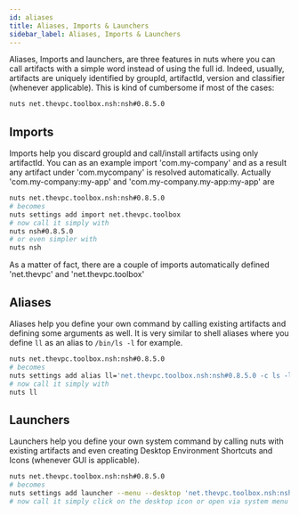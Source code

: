 ```yaml
---
id: aliases
title: Aliases, Imports & Launchers
sidebar_label: Aliases, Imports & Launchers
---
```



Aliases, Imports and launchers, are three features in nuts where you can call artifacts with a simple word instead of using the full id. Indeed, usually, artifacts are uniquely identified by groupId, artifactId, version and classifier (whenever applicable). This is kind of cumbersome if most of the cases:

```bash
nuts net.thevpc.toolbox.nsh:nsh#0.8.5.0
```

## Imports
Imports help you discard groupId and call/install artifacts using only artifactId. You can as an example
import 'com.my-company' and as a result any artifact under 'com.mycompany' is resolved automatically.
Actually 'com.my-company:my-app' and 'com.my-company.my-app:my-app' are

```bash
nuts net.thevpc.toolbox.nsh:nsh#0.8.5.0
# becomes
nuts settings add import net.thevpc.toolbox
# now call it simply with
nuts nsh#0.8.5.0
# or even simpler with
nuts nsh
```
As a matter of fact, there are a couple of imports automatically defined 'net.thevpc' and 'net.thevpc.toolbox' 

## Aliases
Aliases help you define your own command by calling existing artifacts and defining some arguments as well. It is very similar to shell aliases where you define `ll` as an alias to `/bin/ls -l` for example.

```bash
nuts net.thevpc.toolbox.nsh:nsh#0.8.5.0
# becomes
nuts settings add alias ll='net.thevpc.toolbox.nsh:nsh#0.8.5.0 -c ls -l'
# now call it simply with
nuts ll
```

## Launchers
Launchers help you define your own system command by calling nuts with existing artifacts and even creating Desktop Environment Shortcuts and Icons (whenever GUI is applicable). 


```bash
nuts net.thevpc.toolbox.nsh:nsh#0.8.5.0
# becomes
nuts settings add launcher --menu --desktop 'net.thevpc.toolbox.nsh:nsh#0.8.5.0'
# now call it simply click on the desktop icon or open via system menu
```
